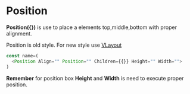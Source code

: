 # Position
**Position({})** is use to place a elements top,middle,bottom with proper alignment.

Position is old style. For new style use [VLayout](/VLayout.md)

```JAVASCRIPT
const name=(
  <Position Align="" Position="" Children={{}} Height="" Width="">
)
```
**Remember** for position box **Height** and **Width** is need to execute proper position. 
